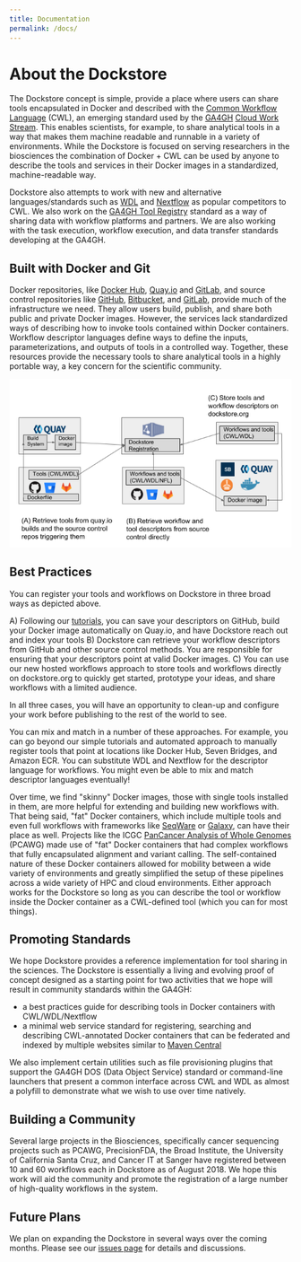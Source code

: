 ```yaml
---
title: Documentation
permalink: /docs/
---
```


# About the Dockstore

The Dockstore concept is simple, provide a place where users can share tools encapsulated in Docker and described with the [Common Workflow Language](http://common-workflow-language.github.io/) (CWL), an emerging standard used by the [GA4GH](https://genomicsandhealth.org/) [Cloud Work Stream](http://ga4gh.cloud/). This enables scientists, for example, to share analytical tools in a way that makes them machine readable and runnable in a variety of environments.  While the Dockstore is focused on serving researchers in the biosciences the combination of Docker + CWL can be used by anyone to describe the tools and services in their Docker images in a standardized, machine-readable way.

Dockstore also attempts to work with new and alternative languages/standards such as [WDL](http://www.openwdl.org/) and [Nextflow](https://www.nextflow.io/) as popular competitors to CWL. We also work on the [GA4GH Tool Registry](https://github.com/ga4gh/tool-registry-schemas) standard as a way of sharing data with workflow platforms and partners. We are also working with the task execution, workflow execution, and data transfer standards developing at the GA4GH.

## Built with Docker and Git ##

Docker repositories, like [Docker Hub](https://hub.docker.com/),  [Quay.io](https://quay.io/) and [GitLab](https://gitlab.com), and source control repositories like [GitHub](http://github.com), [Bitbucket](https://bitbucket.org/), and [GitLab](https://gitlab.com), provide much of the infrastructure we need.  They allow users build, publish, and share both public and private Docker images.  However, the services lack standardized ways of describing how to invoke tools contained within Docker containers.  Workflow descriptor languages define ways to define the inputs, parameterizations, and outputs of tools in a controlled way.  Together, these resources provide the necessary tools to share analytical tools in a highly portable way, a key concern for the scientific community.

![Overview](/assets/images/docs/Ways%20to%20get%20into%20Dockstore.png)

## Best Practices

You can register your tools and workflows on Dockstore in three broad ways as depicted above. 

A) Following our [tutorials](https://docs.dockstore.org/docs/prereqs/getting-started-with-docker/), you can save your descriptors on GitHub, build your Docker image automatically on Quay.io, and have Dockstore reach out and index your tools
B) Dockstore can retrieve your workflow descriptors from GitHub and other source control methods. You are responsible for ensuring that your descriptors point at valid Docker images.
C) You can use our new hosted workflows approach to store tools and workflows directly on dockstore.org to quickly get started, prototype your ideas, and share workflows with a limited audience.

In all three cases, you will have an opportunity to clean-up and configure your work before publishing to the rest of the world to see. 

You can mix and match in a number of these approaches. For example, you can go beyond our simple tutorials and automated approach to manually register tools that point at locations like Docker Hub, Seven Bridges, and Amazon ECR. You can substitute WDL and Nextflow for the descriptor language for workflows. You might even be able to mix and match descriptor languages eventually!

Over time, we find "skinny" Docker images, those with single tools installed in them, are more helpful for extending and building new workflows with.  That being said, "fat" Docker containers, which include multiple tools and even full workflows with frameworks like [SeqWare](http://seqware.io) or [Galaxy](https://galaxyproject.org/), can have their place as well.  Projects like the ICGC [PanCancer Analysis of Whole Genomes](https://dcc.icgc.org/pcawg) (PCAWG) made use of "fat" Docker containers that had complex workflows that fully encapsulated alignment and variant calling.  The self-contained nature of these Docker containers allowed for mobility between a wide variety of environments and greatly simplified the setup of these pipelines across a wide variety of HPC and cloud environments. Either approach works for the Dockstore so long as you can describe the tool or workflow inside the Docker container as a CWL-defined tool (which you can for most things).

## Promoting Standards

We hope Dockstore provides a reference implementation for tool sharing in the sciences.  The Dockstore is essentially a living and evolving proof of concept designed as a starting point for two activities that we hope will result in community
standards within the GA4GH:

* a best practices guide for describing tools in Docker containers with CWL/WDL/Nextflow
* a minimal web service standard for registering, searching and describing CWL-annotated Docker containers that can be federated and indexed by multiple websites similar to [Maven Central](https://search.maven.org/)

We also implement certain utilities such as file provisioning plugins that support the GA4GH DOS (Data Object Service) standard or command-line launchers that present a common interface across CWL and WDL as almost a polyfill to demonstrate what we wish to use over time natively.

## Building a Community

Several large projects in the Biosciences, specifically cancer sequencing projects such as PCAWG, PrecisionFDA, the Broad Institute, the University of California Santa Cruz, and Cancer IT at Sanger have registered between 10 and 60 workflows each in Dockstore as of August 2018. We hope this work will aid the community and promote the registration of a large number of high-quality workflows in the system.

## Future Plans

We plan on expanding the Dockstore in several ways over the coming months.  Please see our [issues page](https://github.com/ga4gh/dockstore/issues) for details and discussions.
